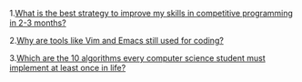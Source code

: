 1.[What is the best strategy to improve my skills in competitive programming in 2-3 months?](https://www.quora.com/What-is-the-best-strategy-to-improve-my-skills-in-competitive-programming-in-2-3-months)

2.[Why are tools like Vim and Emacs still used for coding?](https://www.quora.com/Why-are-tools-like-Vim-and-Emacs-still-used-for-coding)

3.[Which are the 10 algorithms every computer science student must implement at least once in life?](https://www.quora.com/Which-are-the-10-algorithms-every-computer-science-student-must-implement-at-least-once-in-life#)
